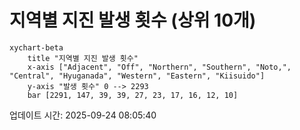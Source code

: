 # 지역별 지진 발생 횟수 (상위 10개)

```mermaid
xychart-beta
    title "지역별 지진 발생 횟수"
    x-axis ["Adjacent", "Off", "Northern", "Southern", "Noto,", "Central", "Hyuganada", "Western", "Eastern", "Kiisuido"]
    y-axis "발생 횟수" 0 --> 2293
    bar [2291, 147, 39, 39, 27, 23, 17, 16, 12, 10]
```

업데이트 시간: 2025-09-24 08:05:40
